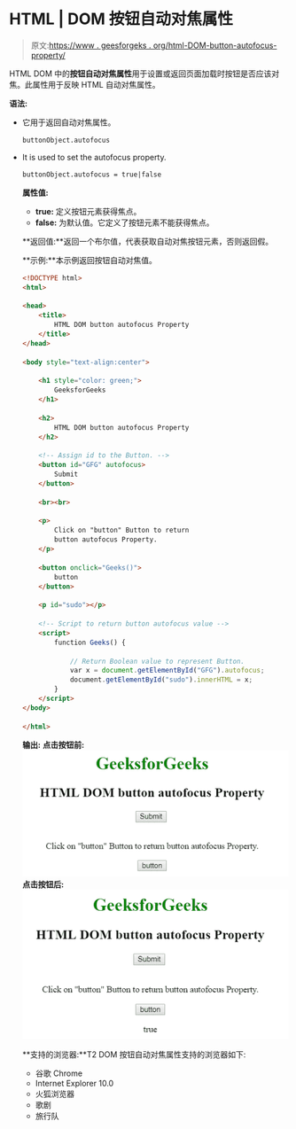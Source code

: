 # HTML | DOM 按钮自动对焦属性

> 原文:[https://www . geesforgeks . org/html-DOM-button-autofocus-property/](https://www.geeksforgeeks.org/html-dom-button-autofocus-property/)

HTML DOM 中的**按钮自动对焦属性**用于设置或返回页面加载时按钮是否应该对焦。此属性用于反映 HTML 自动对焦属性。

**语法:**

*   它用于返回自动对焦属性。

    ```html
    buttonObject.autofocus
    ```

*   It is used to set the autofocus property.

    ```html
    buttonObject.autofocus = true|false
    ```

    **属性值:**

    *   **true:** 定义按钮元素获得焦点。
    *   **false:** 为默认值。它定义了按钮元素不能获得焦点。

    **返回值:**返回一个布尔值，代表获取自动对焦按钮元素，否则返回假。

    **示例:**本示例返回按钮自动对焦值。

    ```html
    <!DOCTYPE html> 
    <html> 

    <head> 
        <title>
            HTML DOM button autofocus Property 
        </title> 
    </head> 

    <body style="text-align:center"> 

        <h1 style="color: green;"> 
            GeeksforGeeks 
        </h1> 

        <h2>
            HTML DOM button autofocus Property
        </h2> 

        <!-- Assign id to the Button. -->
        <button id="GFG" autofocus>
            Submit
        </button>

        <br><br> 

        <p>
            Click on "button" Button to return
            button autofocus Property.
        </p>

        <button onclick="Geeks()">
            button
        </button> 

        <p id="sudo"></p> 

        <!-- Script to return button autofocus value -->
        <script> 
            function Geeks() { 

                // Return Boolean value to represent Button. 
                var x = document.getElementById("GFG").autofocus; 
                document.getElementById("sudo").innerHTML = x; 
            } 
        </script> 
    </body> 

    </html>                    
    ```

    **输出:**
    **点击按钮前:**
    ![](img/4cdf4aaf19848f7b889c02b5d113cc68.png)
    **点击按钮后:**
    ![](img/3e819be78930eebdaf50a226f4c30865.png)

    **支持的浏览器:**T2 DOM 按钮自动对焦属性支持的浏览器如下:

    *   谷歌 Chrome
    *   Internet Explorer 10.0
    *   火狐浏览器
    *   歌剧
    *   旅行队